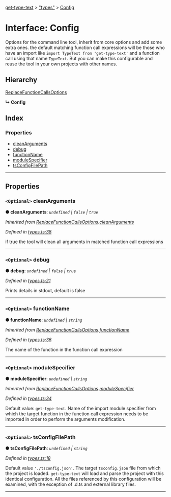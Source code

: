 [get-type-text](../README.md) > ["types"](../modules/_types_.md) > [Config](../interfaces/_types_.config.md)

# Interface: Config

Options for the command line tool, inherit from core options and add some extra ones. the default matching function call expressions will be those who have an import like `import TypeText from 'get-type-text'` and a function call using that name `TypeText`. But you can make this configurable and reuse the tool in your own projects with other names.

## Hierarchy

 [ReplaceFunctionCallsOptions](_types_.replacefunctioncallsoptions.md)

**↳ Config**

## Index

### Properties

* [cleanArguments](_types_.config.md#cleanarguments)
* [debug](_types_.config.md#debug)
* [functionName](_types_.config.md#functionname)
* [moduleSpecifier](_types_.config.md#modulespecifier)
* [tsConfigFilePath](_types_.config.md#tsconfigfilepath)

---

## Properties

<a id="cleanarguments"></a>

### `<Optional>` cleanArguments

**● cleanArguments**: *`undefined` \| `false` \| `true`*

*Inherited from [ReplaceFunctionCallsOptions](_types_.replacefunctioncallsoptions.md).[cleanArguments](_types_.replacefunctioncallsoptions.md#cleanarguments)*

*Defined in [types.ts:38](https://github.com/cancerberoSgx/tsd-check-runtime/blob/b4cf5d9/get-type-text/src/types.ts#L38)*

if true the tool will clean all arguments in matched function call expressions

___
<a id="debug"></a>

### `<Optional>` debug

**● debug**: *`undefined` \| `false` \| `true`*

*Defined in [types.ts:21](https://github.com/cancerberoSgx/tsd-check-runtime/blob/b4cf5d9/get-type-text/src/types.ts#L21)*

Prints details in stdout, default is false

___
<a id="functionname"></a>

### `<Optional>` functionName

**● functionName**: *`undefined` \| `string`*

*Inherited from [ReplaceFunctionCallsOptions](_types_.replacefunctioncallsoptions.md).[functionName](_types_.replacefunctioncallsoptions.md#functionname)*

*Defined in [types.ts:36](https://github.com/cancerberoSgx/tsd-check-runtime/blob/b4cf5d9/get-type-text/src/types.ts#L36)*

The name of the function in the function call expression

___
<a id="modulespecifier"></a>

### `<Optional>` moduleSpecifier

**● moduleSpecifier**: *`undefined` \| `string`*

*Inherited from [ReplaceFunctionCallsOptions](_types_.replacefunctioncallsoptions.md).[moduleSpecifier](_types_.replacefunctioncallsoptions.md#modulespecifier)*

*Defined in [types.ts:34](https://github.com/cancerberoSgx/tsd-check-runtime/blob/b4cf5d9/get-type-text/src/types.ts#L34)*

Default value: `get-type-text`. Name of the import module specifier from which the target function in the function call expression needs to be imported in order to perform the arguments modification.

___
<a id="tsconfigfilepath"></a>

### `<Optional>` tsConfigFilePath

**● tsConfigFilePath**: *`undefined` \| `string`*

*Defined in [types.ts:18](https://github.com/cancerberoSgx/tsd-check-runtime/blob/b4cf5d9/get-type-text/src/types.ts#L18)*

Default value `'./tsconfig.json'`. The target `tsconfig.json` file from which the project is loaded. `get-type-text` will load and parse the project with this identical configuration. All the files referenced by this configuration will be examined, with the exception of .d.ts and external library files.

___


